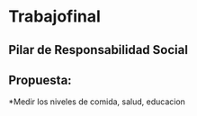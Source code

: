 # Trabajofinal

## Pilar de Responsabilidad Social 

## Propuesta:
*Medir los niveles de comida, salud, educacion

